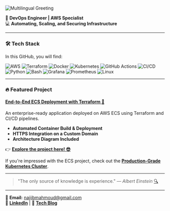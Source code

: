 # <div align="center">
  <img src="https://readme-typing-svg.herokuapp.com?font=Fira+Code&size=24&pause=1000&color=F70000&width=435&lines=Hello!+I'm+Najiib+Mahmoud;¡Hola!+Soy+Najiib+Mahmoud;Bonjour!+Je+suis+Najiib+Mahmoud;Hallo!+Ich+bin+Najiib+Mahmoud;Ciao!+Sono+Najiib+Mahmoud;Olá!+Sou+Najiib+Mahmoud;Привет!+Я+Наджиб+Махмуд;こんにちは！+私はナジーブ・マフムードです;你好！+我是纳吉布·马哈茂德" alt="Multilingual Greeting">
</div>

🚀 **DevOps Engineer | AWS Specialist**  
💻 **Automating, Scaling, and Securing Infrastructure**

---

### 🛠️ **Tech Stack**

In this GitHub, you will find:

![AWS](https://img.shields.io/badge/AWS-232F3E?style=for-the-badge&logo=amazon-aws&logoColor=white)
![Terraform](https://img.shields.io/badge/Terraform-623CE4?style=for-the-badge&logo=terraform&logoColor=white)
![Docker](https://img.shields.io/badge/Docker-2496ED?style=for-the-badge&logo=docker&logoColor=white)
![Kubernetes](https://img.shields.io/badge/Kubernetes-326CE5?style=for-the-badge&logo=kubernetes&logoColor=white)
![GitHub Actions](https://img.shields.io/badge/GitHub_Actions-2088FF?style=for-the-badge&logo=github-actions&logoColor=white)
![CI/CD](https://img.shields.io/badge/CI%2FCD-239120?style=for-the-badge&logo=continuous-integration&logoColor=white)
![Python](https://img.shields.io/badge/Python-3776AB?style=for-the-badge&logo=python&logoColor=white)
![Bash](https://img.shields.io/badge/Bash-4EAA25?style=for-the-badge&logo=gnu-bash&logoColor=white)
![Grafana](https://img.shields.io/badge/Grafana-F46800?style=for-the-badge&logo=grafana&logoColor=white)
![Prometheus](https://img.shields.io/badge/Prometheus-E6522C?style=for-the-badge&logo=prometheus&logoColor=white)
![Linux](https://img.shields.io/badge/Linux-FCC624?style=for-the-badge&logo=linux&logoColor=black)

---

### 🔥 **Featured Project**

#### [**End-to-End ECS Deployment with Terraform 🚀**](https://github.com/Najiibcodes/ecsproject)

An enterprise-ready application deployed on AWS ECS using Terraform and CI/CD pipelines.

- **Automated Container Build & Deployment**
- **HTTPS Integration on a Custom Domain**
- **Architecture Diagram Included**

👉 **[Explore the project here! 😎](https://github.com/Najiibcodes/ecsproject)**

If you're impressed with the ECS project, check out the [**Production-Grade Kubernetes Cluster**](https://github.com/Najiibcodes/eks-project.git).

---

> "The only source of knowledge is experience." — *Albert Einstein* [🔍](https://www.google.com/search?q=The+only+source+of+knowledge+is+experience+Albert+Einstein)

---

📧 **Email:** najiibmahmoud@gmail.com  
🔗 **[LinkedIn](https://www.linkedin.com/in/najiibmahmoud/)** | 📝 **[Tech Blog](https://medium.com/@najiib)**
